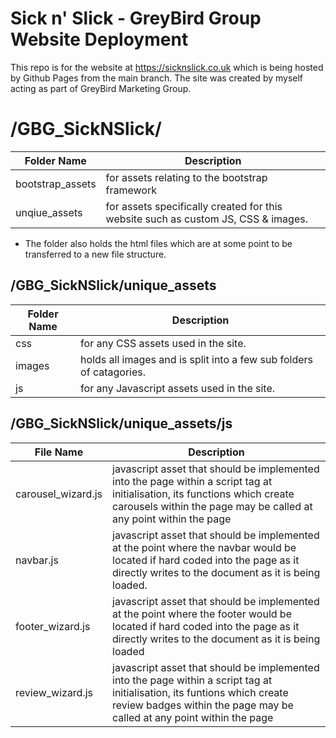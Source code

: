 # Sick n' Slick - GreyBird Group Website Deployment

This repo is for the website at https://sicknslick.co.uk which is being hosted by Github Pages from the main branch. The site was created by myself acting as part of GreyBird Marketing Group.



# /GBG_SickNSlick/
| Folder Name | Description |
| ----------- | ----------- |
| bootstrap_assets | for assets relating to the bootstrap framework |
| unqiue_assets | for assets specifically created for this website such as custom JS, CSS & images. |
- The folder also holds the html files which are at some point to be transferred to a new file structure.

## /GBG_SickNSlick/unique_assets
| Folder Name | Description |
| ----------- | ----------- |
| css | for any CSS assets used in the site. |
| images | holds all images and is split into a few sub folders of catagories. |
| js | for any Javascript assets used in the site. |

## /GBG_SickNSlick/unique_assets/js
| File Name | Description |
| ----------- | ----------- |
| carousel_wizard.js | javascript asset that should be implemented into the page within a script tag at initialisation, its functions which create carousels within the page may be called at any point within the page |
| navbar.js | javascript asset that should be implemented at the point where the navbar would be located if hard coded into the page as it directly writes to the document as it is being loaded. |
| footer_wizard.js | javascript asset that should be implemented at the point where the footer would be located if hard coded into the page as it directly writes to the document as it is being loaded
| review_wizard.js | javascript asset that should be implemented into the page within a script tag at initialisation, its funtions which create review badges within the page may be called at any point within the page